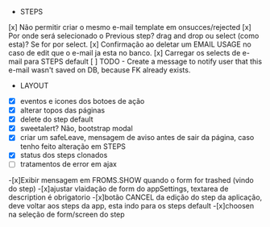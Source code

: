 - STEPS

[x] Não permitir criar o mesmo e-mail template em onsucces/rejected
[x] Por onde será selecionado o Previous step? drag and drop ou select (como esta)? Se for por select.
[x] Confirmação ao deletar um EMAIL USAGE no caso de edit que o e-mail ja esta no banco.
[x] Carregar os selects de e-mail para STEPS default
[ ] TODO - Create a message to notify user that this e-mail wasn't saved on DB, because FK already exists.

- LAYOUT
-[x] eventos e icones dos botoes de ação
-[x] alterar topos das páginas
-[x] delete do step default
-[x] sweetalert? Não, bootstrap modal
-[x] criar um safeLeave, mensagem de aviso antes de sair da página, caso tenho feito alteração em STEPS
-[x] status dos steps clonados
-[ ] tratamentos de error em ajax

-[x]Exibir mensagem em FROMS.SHOW quando o form for trashed (vindo do step)
-[x]ajustar vlaidação de form do appSettings, textarea de description é obrigatorio
-[x]botão CANCEL da edição do step da aplicação, deve voltar aos steps da app, esta indo para os steps default
-[x]choosen na seleção de form/screen do step